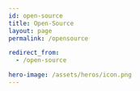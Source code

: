 ```yaml
---
id: open-source
title: Open-Source
layout: page
permalink: /opensource

redirect_from: 
  - /open-source

hero-image: /assets/heros/icon.png
---
```


